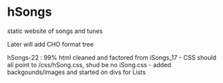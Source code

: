 # hSongs
static website of songs and tunes

Later will add CHO format tree

hSongs-22 : 99% html cleaned and factored from iSongs_17
    - CSS should all point to /css/hSong.css, shud be no iSong.css 
    - added backgounds/images and started on divs for Lists 
